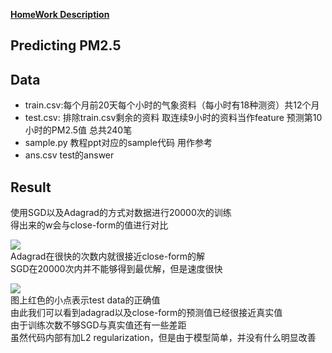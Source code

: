 [**HomeWork Description**](https://ntumlta.github.io/2017fall-ml-hw1/)   

## Predicting PM2.5  

## Data   
- train.csv:每个月前20天每个小时的气象资料（每小时有18种测资）共12个月
- test.csv: 排除train.csv剩余的资料 取连续9小时的资料当作feature 预测第10小时的PM2.5值 总共240笔
- sample.py 教程ppt对应的sample代码 用作参考
- ans.csv test的answer  

## Result
使用SGD以及Adagrad的方式对数据进行20000次的训练  
得出来的w会与close-form的值进行对比

![](https://github.com/maplezzz/ML2017S_Hung-yi-Lee_HW/blob/master/HW1/figures/TrainProcess.png)  
Adagrad在很快的次数内就很接近close-form的解   
SGD在20000次内并不能够得到最优解，但是速度很快   


![](https://github.com/maplezzz/ML2017S_Hung-yi-Lee_HW/blob/master/HW1/figures/Compare.png)   
图上红色的小点表示test data的正确值    
由此我们可以看到adagrad以及close-form的预测值已经很接近真实值  
由于训练次数不够SGD与真实值还有一些差距  
虽然代码内部有加L2 regularization，但是由于模型简单，并没有什么明显改善
